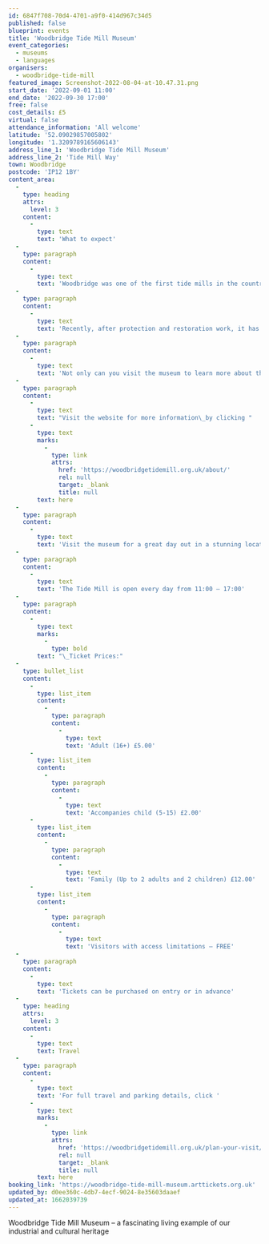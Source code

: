 ```yaml
---
id: 6847f708-70d4-4701-a9f0-414d967c34d5
published: false
blueprint: events
title: 'Woodbridge Tide Mill Museum'
event_categories:
  - museums
  - languages
organisers:
  - woodbridge-tide-mill
featured_image: Screenshot-2022-08-04-at-10.47.31.png
start_date: '2022-09-01 11:00'
end_date: '2022-09-30 17:00'
free: false
cost_details: £5
virtual: false
attendance_information: 'All welcome'
latitude: '52.09029857005802'
longitude: '1.3209789165606143'
address_line_1: 'Woodbridge Tide Mill Museum'
address_line_2: 'Tide Mill Way'
town: Woodbridge
postcode: 'IP12 1BY'
content_area:
  -
    type: heading
    attrs:
      level: 3
    content:
      -
        type: text
        text: 'What to expect'
  -
    type: paragraph
    content:
      -
        type: text
        text: 'Woodbridge was one of the first tide mills in the country and was unquestionably the last one working – operating for well over 800 years.'
  -
    type: paragraph
    content:
      -
        type: text
        text: 'Recently, after protection and restoration work, it has been brought back to life as a fully working tide mill; it is a remarkable living example of our industrial and cultural heritage.'
  -
    type: paragraph
    content:
      -
        type: text
        text: 'Not only can you visit the museum to learn more about the tide mill and the local heritage, there are also many  things to do and see through the events and activities and shop on site.'
  -
    type: paragraph
    content:
      -
        type: text
        text: "Visit the website for more information\_by clicking "
      -
        type: text
        marks:
          -
            type: link
            attrs:
              href: 'https://woodbridgetidemill.org.uk/about/'
              rel: null
              target: _blank
              title: null
        text: here
  -
    type: paragraph
    content:
      -
        type: text
        text: 'Visit the museum for a great day out in a stunning location.'
  -
    type: paragraph
    content:
      -
        type: text
        text: 'The Tide Mill is open every day from 11:00 – 17:00'
  -
    type: paragraph
    content:
      -
        type: text
        marks:
          -
            type: bold
        text: "\_Ticket Prices:"
  -
    type: bullet_list
    content:
      -
        type: list_item
        content:
          -
            type: paragraph
            content:
              -
                type: text
                text: 'Adult (16+) £5.00'
      -
        type: list_item
        content:
          -
            type: paragraph
            content:
              -
                type: text
                text: 'Accompanies child (5-15) £2.00'
      -
        type: list_item
        content:
          -
            type: paragraph
            content:
              -
                type: text
                text: 'Family (Up to 2 adults and 2 children) £12.00'
      -
        type: list_item
        content:
          -
            type: paragraph
            content:
              -
                type: text
                text: 'Visitors with access limitations – FREE'
  -
    type: paragraph
    content:
      -
        type: text
        text: 'Tickets can be purchased on entry or in advance'
  -
    type: heading
    attrs:
      level: 3
    content:
      -
        type: text
        text: Travel
  -
    type: paragraph
    content:
      -
        type: text
        text: 'For full travel and parking details, click '
      -
        type: text
        marks:
          -
            type: link
            attrs:
              href: 'https://woodbridgetidemill.org.uk/plan-your-visit/'
              rel: null
              target: _blank
              title: null
        text: here
booking_link: 'https://woodbridge-tide-mill-museum.arttickets.org.uk'
updated_by: d0ee360c-4db7-4ecf-9024-8e35603daaef
updated_at: 1662039739
---
```

Woodbridge Tide Mill Museum – a fascinating living example of our industrial and cultural heritage